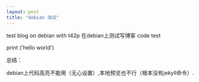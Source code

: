 ```yaml
---
layout: post
title: "debian 测试"
---
```


test blog on debian with t42p
在debian上测试写博客
code test

print ('hello world')


总结：

debian上代码高亮不能用（无心设置）,本地预览也不行（根本没有jekyll命令）.
